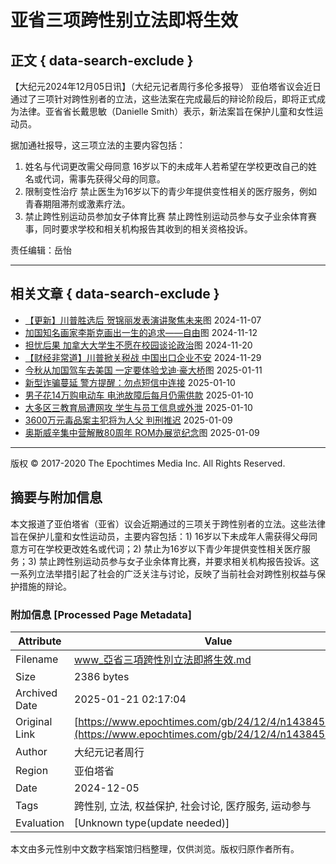 # 亚省三项跨性别立法即将生效

## 正文 { data-search-exclude }


【大纪元2024年12月05日讯】（大纪元记者周行多伦多报导） 亚伯塔省议会近日通过了三项针对跨性别者的立法，这些法案在完成最后的辩论阶段后，即将正式成为法律。亚省省长戴思敏（Danielle Smith）表示，新法案旨在保护儿童和女性运动员。

据加通社报导，这三项立法的主要内容包括：

1. 姓名与代词更改需父母同意 16岁以下的未成年人若希望在学校更改自己的姓名或代词，需事先获得父母的同意。
2. 限制变性治疗 禁止医生为16岁以下的青少年提供变性相关的医疗服务，例如青春期阻滞剂或激素疗法。
3. 禁止跨性别运动员参加女子体育比赛 禁止跨性别运动员参与女子业余体育赛事，同时要求学校和相关机构报告其收到的相关资格投诉。

责任编辑：岳怡

---

## 相关文章 { data-search-exclude }

- [【更新】川普胜选后 贺锦丽发表演讲聚焦未来](https://www.epochtimes.com/gb/24/11/5/n14364551.htm)图 2024-11-07
- [加国知名画家李斯克画出一生的追求——自由](https://www.epochtimes.com/gb/24/11/12/n14369126.htm)图 2024-11-12
- [担忧后果 加拿大大学生不愿在校园谈论政治](https://www.epochtimes.com/gb/24/11/19/n14374415.htm)图 2024-11-20
- [【财经非常道】川普掀关税战 中国出口企业不安](https://www.epochtimes.com/gb/24/11/29/n14381055.htm) 2024-11-29
- [今秋从加国驾车去美国 一定要体验戈迪‧豪大桥](https://www.epochtimes.com/gb/25/1/7/n14408365.htm)图 2025-01-11
- [新型诈骗蔓延 警方提醒：勿点短信中连接](https://www.epochtimes.com/gb/25/1/8/n14409378.htm) 2025-01-10
- [男子花14万购电动车 电池故障后每月仍需供款](https://www.epochtimes.com/gb/25/1/9/n14410146.htm) 2025-01-10
- [大多区三教育局遭网攻 学生与员工信息或外泄](https://www.epochtimes.com/gb/25/1/9/n14410095.htm) 2025-01-10
- [3600万元毒品案主犯将为人父 判刑推迟](https://www.epochtimes.com/gb/25/1/9/n14409399.htm) 2025-01-09
- [奥斯威辛集中营解散80周年 ROM办展览纪念](https://www.epochtimes.com/gb/25/1/8/n14409386.htm)图 2025-01-09

---

版权 © 2017-2020 The Epochtimes Media Inc. All Rights Reserved.
<!-- tcd_original_link https://www.epochtimes.com/gb/24/12/4/n14384563.htm -->


## 摘要与附加信息

<!-- tcd_abstract -->
本文报道了亚伯塔省（亚省）议会近期通过的三项关于跨性别者的立法。这些法律旨在保护儿童和女性运动员，主要内容包括：1) 16岁以下未成年人需获得父母同意方可在学校更改姓名或代词；2) 禁止为16岁以下青少年提供变性相关医疗服务；3) 禁止跨性别运动员参与女子业余体育比赛，并要求相关机构报告投诉。这一系列立法举措引起了社会的广泛关注与讨论，反映了当前社会对跨性别权益与保护措施的辩论。
<!-- tcd_abstract_end -->

### 附加信息 [Processed Page Metadata]

| Attribute       | Value                                  |
|-----------------|----------------------------------------|
| Filename        | www_亞省三項跨性別立法即將生效.md                             |
| Size            | 2386 bytes                           |
| Archived Date   | 2025-01-21 02:17:04                             |
| Original Link   | [https://www.epochtimes.com/gb/24/12/4/n14384563.htm](https://www.epochtimes.com/gb/24/12/4/n14384563.htm)                       |
| Author          | 大纪元记者周行                               |
| Region          | 亚伯塔省                               |
| Date            | 2024-12-05                                 |
| Tags            | 跨性别, 立法, 权益保护, 社会讨论, 医疗服务, 运动参与                                 |
| Evaluation            | [Unknown type(update needed)]                                 |
<!-- tcd_table_end -->

本文由多元性别中文数字档案馆归档整理，仅供浏览。版权归原作者所有。
